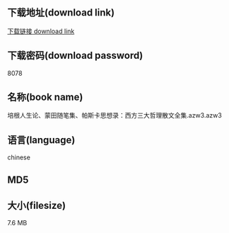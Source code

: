 ## 下载地址(download link)
[下载链接 download link](https://voluble-croquembouche-d321dc.netlify.app/?s=%E5%9F%B9%E6%A0%B9%E4%BA%BA%E7%94%9F%E8%AE%BA%E3%80%81%E8%92%99%E7%94%B0%E9%9A%8F%E7%AC%94%E9%9B%86%E3%80%81%E5%B8%95%E6%96%AF%E5%8D%A1%E6%80%9D%E6%83%B3%E5%BD%95%EF%BC%9A%E8%A5%BF%E6%96%B9%E4%B8%89%E5%A4%A7%E5%93%B2%E7%90%86%E6%95%A3%E6%96%87%E5%85%A8%E9%9B%86.azw3)

## 下载密码(download password)
8078

## 名称(book name)
培根人生论、蒙田随笔集、帕斯卡思想录：西方三大哲理散文全集.azw3.azw3

## 语言(language)
chinese

## MD5


## 大小(filesize)
7.6 MB
